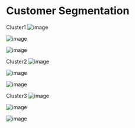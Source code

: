 # Customer Segmentation

Cluster1
![image](https://user-images.githubusercontent.com/78214709/122181562-ab19e180-ceb3-11eb-8e7e-181fde24c1a6.png)


![image](https://user-images.githubusercontent.com/78214709/122169462-9d5e5f00-cea7-11eb-9765-1a17a741147e.png)


![image](https://user-images.githubusercontent.com/78214709/122169392-8ae42580-cea7-11eb-8afe-1f31521c2bec.png)


Cluster2
![image](https://user-images.githubusercontent.com/78214709/122181610-b8cf6700-ceb3-11eb-8929-cd776f005dd9.png)


![image](https://user-images.githubusercontent.com/78214709/122169696-e4e4eb00-cea7-11eb-8bc0-b4ab6ac5881d.png)


![image](https://user-images.githubusercontent.com/78214709/122169611-cda5fd80-cea7-11eb-94e8-6e5c64ee2fdf.png)


Cluster3
![image](https://user-images.githubusercontent.com/78214709/122182288-5b87e580-ceb4-11eb-82fc-0c585a4fb715.png)


![image](https://user-images.githubusercontent.com/78214709/122176776-2cbb4080-ceaf-11eb-8d09-d9dde6fbd41c.png)


![image](https://user-images.githubusercontent.com/78214709/122176726-1f9e5180-ceaf-11eb-830f-502c3081c1c9.png)


